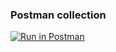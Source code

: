 ### Postman collection
[![Run in Postman](https://run.pstmn.io/button.svg)](https://app.getpostman.com/run-collection/bcf64d0e2d2d1cd1ec87?action=collection%2Fimport)